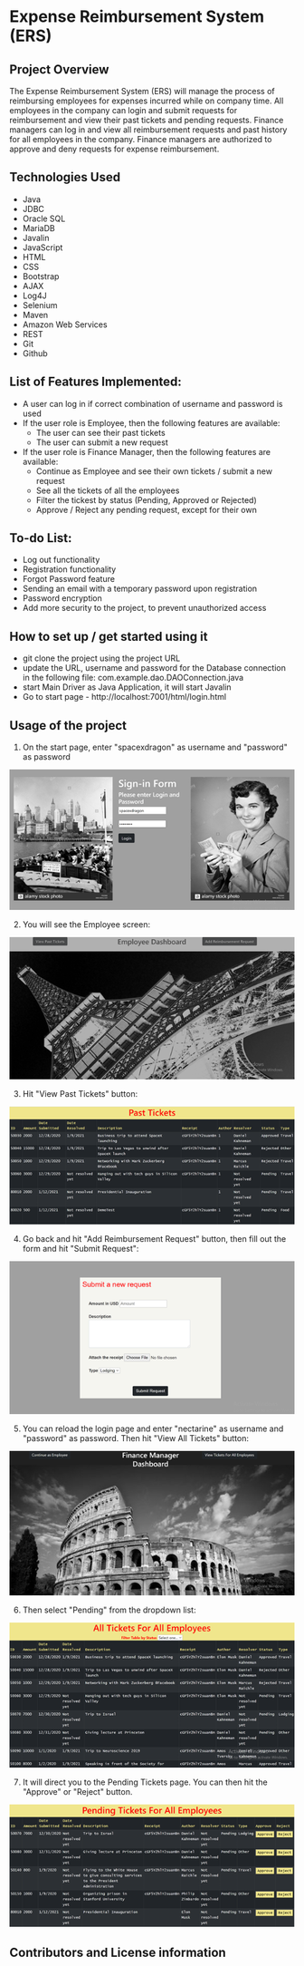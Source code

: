 # Expense Reimbursement System (ERS)
## Project Overview
The Expense Reimbursement System (ERS) will manage the process of reimbursing employees for expenses incurred while on company time. 
All employees in the company can login and submit requests for reimbursement and view their past tickets and pending requests. 
Finance managers can log in and view all reimbursement requests and past history for all employees in the company. 
Finance managers are authorized to approve and deny requests for expense reimbursement.



## Technologies Used
- Java
- JDBC
- Oracle SQL
- MariaDB
- Javalin
- JavaScript
- HTML
- CSS
- Bootstrap
- AJAX
- Log4J
- Selenium
- Maven
- Amazon Web Services
- REST
- Git
- Github

## List of Features Implemented:
- A user can log in if correct combination of username and password is used
- If the user role is Employee, then the following features are available: 
  * The user can see their past tickets
  * The user can submit a new request
- If the user role is Finance Manager, then the following features are available:
  * Continue as Employee and see their own tickets / submit a new request
  * See all the tickets of all the employees
  * Filter the tickest by status (Pending, Approved or Rejected)
  * Approve / Reject any pending request, except for their own
  
## To-do List:
- Log out functionality
- Registration functionality
- Forgot Password feature
- Sending an email with a temporary password upon registration
- Password encryption
- Add more security to the project, to prevent unauthorized access

## How to set up / get started using it
- git clone the project using the project URL
- update the URL, username and password for the Database connection in the following file: com.example.dao.DAOConnection.java
- start Main Driver as Java Application, it will start Javalin
- Go to start page - http://localhost:7001/html/login.html

## Usage of the project
1. On the start page, enter "spacexdragon" as username and "password" as password

![Alt text](https://github.com/olgamelnikoff/project-1-revature/blob/master/src/main/resources/frontend/screenshots/01_LoginPage.png "Optional title")

2. You will see the Employee screen:

![Alt text](https://github.com/olgamelnikoff/project-1-revature/blob/master/src/main/resources/frontend/screenshots/02_Employee_Dashboard.png "Optional title")

3. Hit "View Past Tickets" button:

![Alt text](https://github.com/olgamelnikoff/project-1-revature/blob/master/src/main/resources/frontend/screenshots/03_Past_Tickets.png "Optional title")

4. Go back and hit "Add Reimbursement Request" button, then fill out the form and hit "Submit Request":

![Alt text](https://github.com/olgamelnikoff/project-1-revature/blob/master/src/main/resources/frontend/screenshots/04_Submit_New_Request.png "Optional title")

5. You can reload the login page and enter "nectarine" as username and "password" as password. Then hit "View All Tickets" button:

![Alt text](https://github.com/olgamelnikoff/project-1-revature/blob/master/src/main/resources/frontend/screenshots/05_Finance_Manager_Dashboard.png "Optional title")

6. Then select "Pending" from the dropdown list:

![Alt text](https://github.com/olgamelnikoff/project-1-revature/blob/master/src/main/resources/frontend/screenshots/06_View_All_Tickets.png "Optional title")

7. It will direct you to the Pending Tickets page. You can then hit the "Approve" or "Reject" button.

![Alt text](https://github.com/olgamelnikoff/project-1-revature/blob/master/src/main/resources/frontend/screenshots/07_Pending_Tickets.png "Optional title")

## Contributors and License information
